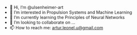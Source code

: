 - 👋 Hi, I’m @ulsenheimer-art
- 👀 I’m interested in Propulsion Systems and Machine Learning
- 🌱 I’m currently learning the Principles of Neural Networks
- 💞️ I’m looking to collaborate on ...
- 📫 How to reach me: artur.leonel.u@gmail.com

<!---
turtle-ulsenheimer/turtle-ulsenheimer is a ✨ special ✨ repository because its `README.md` (this file) appears on your GitHub profile.
You can click the Preview link to take a look at your changes.
--->
